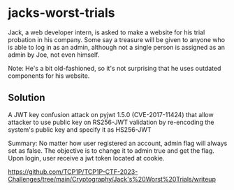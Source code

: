 # jacks-worst-trials

Jack, a web developer intern, is asked to make a website for his trial probation in his company. 
Some say a treasure will be given to anyone who is able to log in as an admin, 
although not a single person is assigned as an admin by Joe, not even himself.

Note: He's a bit old-fashioned, so it's not surprising that he uses outdated components for his website.

## Solution

A JWT key confusion attack on pyjwt 1.5.0 (CVE-2017-11424) that allow attacker to use public key on RS256-JWT validation by re-encoding the system's public key and specify it as HS256-JWT

Summary: No matter how user registered an account, admin flag will always set as false. The objective is to change it to admin true and get the flag. Upon login, user receive a jwt token located at cookie.

https://github.com/TCP1P/TCP1P-CTF-2023-Challenges/tree/main/Cryptography/Jack's%20Worst%20Trials/writeup
